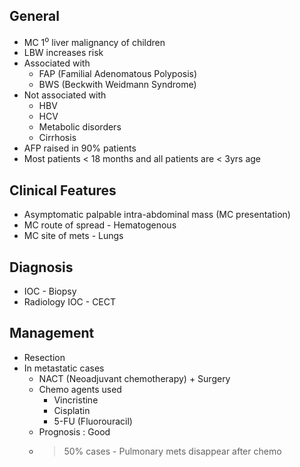 ## General
- MC 1<sup>o</sup> liver malignancy of children
- LBW increases risk
- Associated with
	- FAP (Familial Adenomatous Polyposis)
	- BWS (Beckwith Weidmann Syndrome)
- Not associated with
	- HBV
	- HCV
	- Metabolic disorders
	- Cirrhosis
- AFP raised in 90% patients
- Most patients < 18 months and all patients are < 3yrs age

## Clinical Features
- Asymptomatic palpable intra-abdominal mass (MC presentation)
- MC route of spread - Hematogenous
- MC site of mets - Lungs

## Diagnosis
- IOC - Biopsy
- Radiology IOC - CECT

## Management
- Resection
- In metastatic cases
	- NACT (Neoadjuvant chemotherapy) + Surgery
	- Chemo agents used
		- Vincristine
		- Cisplatin
		- 5-FU (Fluorouracil)
	- Prognosis : Good
	- >50% cases - Pulmonary mets disappear after chemo